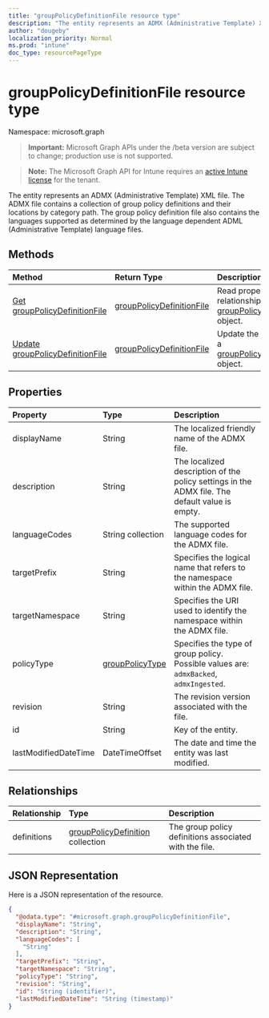 ```yaml
---
title: "groupPolicyDefinitionFile resource type"
description: "The entity represents an ADMX (Administrative Template) XML file. The ADMX file contains a collection of group policy definitions and their locations by category path. The group policy definition file also contains the languages supported as determined by the language dependent ADML (Administrative Template) language files."
author: "dougeby"
localization_priority: Normal
ms.prod: "intune"
doc_type: resourcePageType
---
```


# groupPolicyDefinitionFile resource type

Namespace: microsoft.graph

> **Important:** Microsoft Graph APIs under the /beta version are subject to change; production use is not supported.

> **Note:** The Microsoft Graph API for Intune requires an [active Intune license](https://go.microsoft.com/fwlink/?linkid=839381) for the tenant.

The entity represents an ADMX (Administrative Template) XML file. The ADMX file contains a collection of group policy definitions and their locations by category path. The group policy definition file also contains the languages supported as determined by the language dependent ADML (Administrative Template) language files.

## Methods
|Method|Return Type|Description|
|:---|:---|:---|
|[Get groupPolicyDefinitionFile](../api/intune-grouppolicy-grouppolicydefinitionfile-get.md)|[groupPolicyDefinitionFile](../resources/intune-grouppolicy-grouppolicydefinitionfile.md)|Read properties and relationships of the [groupPolicyDefinitionFile](../resources/intune-grouppolicy-grouppolicydefinitionfile.md) object.|
|[Update groupPolicyDefinitionFile](../api/intune-grouppolicy-grouppolicydefinitionfile-update.md)|[groupPolicyDefinitionFile](../resources/intune-grouppolicy-grouppolicydefinitionfile.md)|Update the properties of a [groupPolicyDefinitionFile](../resources/intune-grouppolicy-grouppolicydefinitionfile.md) object.|

## Properties
|Property|Type|Description|
|:---|:---|:---|
|displayName|String|The localized friendly name of the ADMX file.|
|description|String|The localized description of the policy settings in the ADMX file. The default value is empty.|
|languageCodes|String collection|The supported language codes for the ADMX file.|
|targetPrefix|String|Specifies the logical name that refers to the namespace within the ADMX file.|
|targetNamespace|String|Specifies the URI used to identify the namespace within the ADMX file.|
|policyType|[groupPolicyType](../resources/intune-grouppolicy-grouppolicytype.md)|Specifies the type of group policy. Possible values are: `admxBacked`, `admxIngested`.|
|revision|String|The revision version associated with the file.|
|id|String|Key of the entity.|
|lastModifiedDateTime|DateTimeOffset|The date and time the entity was last modified.|

## Relationships
|Relationship|Type|Description|
|:---|:---|:---|
|definitions|[groupPolicyDefinition](../resources/intune-grouppolicy-grouppolicydefinition.md) collection|The group policy definitions associated with the file.|

## JSON Representation
Here is a JSON representation of the resource.
<!-- {
  "blockType": "resource",
  "keyProperty": "id",
  "@odata.type": "microsoft.graph.groupPolicyDefinitionFile"
}
-->
``` json
{
  "@odata.type": "#microsoft.graph.groupPolicyDefinitionFile",
  "displayName": "String",
  "description": "String",
  "languageCodes": [
    "String"
  ],
  "targetPrefix": "String",
  "targetNamespace": "String",
  "policyType": "String",
  "revision": "String",
  "id": "String (identifier)",
  "lastModifiedDateTime": "String (timestamp)"
}
```



